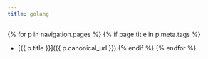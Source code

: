 ```yaml
---
title: golang
---
```


{% for p in navigation.pages %}
{% if page.title in p.meta.tags %}
  - [{{ p.title }}]({{ p.canonical_url }})
{% endif %}
{% endfor %}
